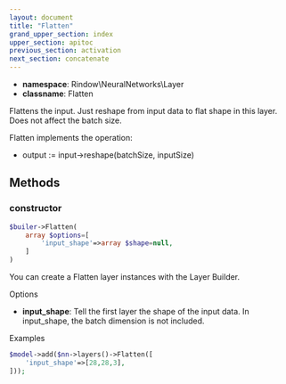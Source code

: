 ```yaml
---
layout: document
title: "Flatten"
grand_upper_section: index
upper_section: apitoc
previous_section: activation
next_section: concatenate
---
```


- **namespace**: Rindow\NeuralNetworks\Layer
- **classname**: Flatten

Flattens the input. Just reshape from input data to flat shape in this layer.
Does not affect the batch size.

Flatten implements the operation:

- output := input->reshape(batchSize, inputSize)


Methods
-------

### constructor
```php
$builer->Flatten(
    array $options=[
        'input_shape'=>array $shape=null,
    ]
)
```
You can create a Flatten layer instances with the Layer Builder.


Options

- **input_shape**: Tell the first layer the shape of the input data. In input_shape, the batch dimension is not included.

Examples

```php
$model->add($nn->layers()->Flatten([
    'input_shape'=>[28,28,3],
]));
```
